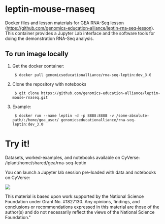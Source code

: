# leptin-mouse-rnaseq
Docker files and lesson materials for GEA RNA-Seq lesson (https://github.com/genomics-education-alliance/leptin-rna-seq-lesson). This container provides a Jupyter Lab interface and the software tools for doing the demonstration RNA-Seq analysis. 


## To run image locally

1. Get the docker container:

        $ docker pull genomicseducationalliance/rna-seq-leptin:dev_3.0


2. Clone the repository with notebooks


        $ git clone https://github.com/genomics-education-alliance/leptin-mouse-rnaseq.git

3. Example:

        $ docker run --name leptin -d -p 8888:8888 -v /some-absolute-path/:/home/gea_user/ genomicseducationalliance/rna-seq-leptin:dev_3.0

# Try it!

Datasets, worked-examples, and notebooks available on CyVerse:
/iplant/home/shared/gea/rna-seq-leptin

You can launch a Jupyter lab session pre-loaded with data and notebooks on CyVerse:

<a href="https://de.cyverse.org/de/?type=quick-launch&quick-launch-id=5427183c-19a5-4105-8ce3-ebbf5313ac9d&app-id=f109453a-21be-11ea-b74e-008cfa5ae621" target="_blank"><img src="https://de.cyverse.org/Powered-By-CyVerse-blue.svg"></a>

This material is based upon work supported by the National Science Foundation under Grant No. #1827130. Any opinions, findings, and conclusions or recommendations expressed in this material are those of the author(s) and do not necessarily reflect the views of the National Science Foundation."
